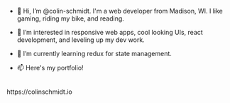 - 👋 Hi, I’m @colin-schmidt.  I'm a web developer from Madison, WI.  I like gaming, riding my bike, and reading.

- 👀 I’m interested in responsive web apps, cool looking UIs, react development, and leveling up my dev work.

- 🌱 I’m currently learning redux for state management.

- 📫 Here's my portfolio!
<br />
https://colinschmidt.io


